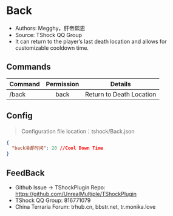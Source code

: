 # Back

- Authors: Megghy，肝帝熙恩
- Source: TShock QQ Group
- It can return to the player’s last death location and allows for customizable cooldown time.

## Commands

| Command     | Permission |          Details          |
| -------------- |:----------:|:-------------------------:|
| /back |    back    | Return to Death Location  |

## Config
> Configuration file location：tshock/Back.json
```json
{
  "back冷却时间": 20 //Cool Down Time
}
```

## FeedBack
- Github Issue -> TShockPlugin Repo: https://github.com/UnrealMultiple/TShockPlugin
- TShock QQ Group: 816771079
- China Terraria Forum: trhub.cn, bbstr.net, tr.monika.love
